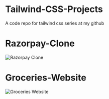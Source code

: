 # Tailwind-CSS-Projects
A code repo for tailwind css series at my github

# Razorpay-Clone
![Razorpay Clone](https://github.com/user-attachments/assets/c0d44817-96a0-49dd-9632-e20084c28e1d)

# Groceries-Website
![Groceries Website](https://github.com/user-attachments/assets/7db86ec5-811d-4b63-aa46-d230b9235366)
